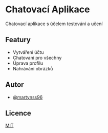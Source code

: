 
# Chatovací Aplikace

Chatovací aplikace s účelem testování a učení


## Featury

- Vytváření účtu
- Chatovaní pro všechny
- Úprava profilu
- Nahrávání obrázků


## Autor

- [@martynss96](https://www.instagram.com/martynss96/)


## Licence

[MIT](https://choosealicense.com/licenses/mit/)

